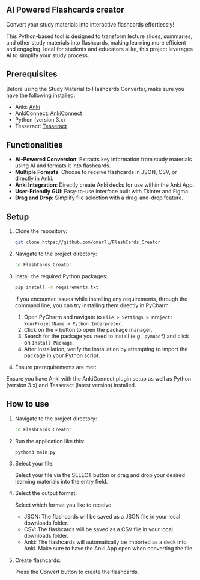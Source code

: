 ## AI Powered Flashcards creator

Convert your study materials into interactive flashcards effortlessly!

This Python-based tool is designed to transform lecture slides, summaries, and other study materials into flashcards, making learning more efficient and engaging. Ideal for students and educators alike, this project leverages AI to simplify your study process.

## Prerequisites

Before using the Study Material to Flashcards Converter, make sure you have the following installed:

- Anki: [Anki](https://apps.ankiweb.net/)
- AnkiConnect: [AnkiConnect](https://github.com/FooSoft/anki-connect)
- Python (version 3.x)
- Tesseract: [Tesseract](https://github.com/UB-Mannheim/tesseract/wiki)

## Functionalities

- **AI-Powered Conversion**: Extracts key information from study materials using AI and formats it into flashcards.
- **Multiple Formats**: Choose to receive flashcards in JSON, CSV, or directly in Anki.
- **Anki Integration**: Directly create Anki decks for use within the Anki App.
- **User-Friendly GUI**: Easy-to-use interface built with Tkinter and Figma.
- **Drag and Drop**: Simplify file selection with a drag-and-drop feature. 

## Setup

1. Clone the repository:

   ```bash
   git clone https://github.com/omar7l/FlashCards_Creator

2. Navigate to the project directory:

   ```bash
   cd FlashCards_Creator

3. Install the required Python packages:

   ```bash
   pip install -r requirements.txt
   ```
   If you encounter issues while installing any requirements, through the command line, you can try installing them directly in PyCharm:
      1. Open PyCharm and navigate to `File > Settings > Project: YourProjectName > Python Interpreter`.
      2. Click on the `+` button to open the package manager.
      3. Search for the package you need to install (e.g., `pymupdf`) and click on `Install Package`.
      4. After installation, verify the installation by attempting to import the package in your Python script.

5. Ensure prerequirements are met:

Ensure you have Anki with the AnkiConnect plugin setup as well as Python (version 3.x) and Tesseract (latest version) installed.

## How to use

1. Navigate to the project directory:

   ```bash
   cd FlashCards_Creator

2. Run the application like this:

   ```bash
   python3 main.py

3. Select your file:

   Select your file via the SELECT button or drag and drop your desired learning materials into the entry field.

4. Select the output format:

   Select which format you like to receive.

   - JSON: The flashcards will be saved as a JSON file in your local downloads folder.
   - CSV: The flashcards will be saved as a CSV file in your local downloads folder.
   - Anki: The flashcards will automatically be imported as a deck into Anki. Make sure to have the Anki App open when converting the file.

5. Create flashcards:

   Press the Convert button to create the flashcards.
   

   
